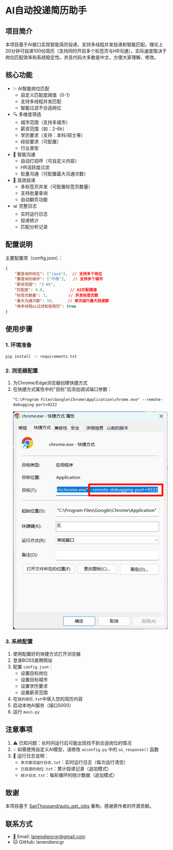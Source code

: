 # AI自动投递简历助手

## 项目简介
本项目基于AI接口实现智能简历投递，支持多线程并发投递和智能匹配。理论上20分钟可投递100份简历（支持同时开启多个标签页与HR沟通），实际速度取决于岗位匹配效率和系统稳定性。并且代码大多数是中文，方便大家理解，修改。

## 核心功能
- ✨ AI智能岗位匹配
  - 自定义匹配度阈值（0-1）
  - 支持多线程并发匹配
  - 智能过滤不合适岗位
- 🔍 多维度筛选
  - 城市范围（支持多城市）
  - 薪资范围（如：2-6k）
  - 学历要求（支持：本科/硕士等）
  - 经验要求（可配置）
  - 行业类型
- 👋 智能沟通
  - 自动打招呼（可自定义内容）
  - HR活跃度过滤
  - 批量沟通（可配置最大沟通次数）
- 🚀 高效投递
  - 多标签页并发（可配置标签页数量）
  - 支持批量查询
  - 自动翻页功能
- 📊 完整日志
  - 实时运行日志
  - 投递统计
  - 匹配分析记录

## 配置说明
主要配置项（config.json）：
```json
{
    "要查询的岗位": ["java"],  // 支持多个岗位
    "要查询的城市": ["不限"],   // 支持多个城市
    "薪资范围": "2-6k",
    "匹配度": 0.8,           // AI匹配阈值
    "标签页数量": 3,         // 并发标签页数
    "最大沟通次数": 50,      // 单次运行最大投递数
    "用多线程ai过滤和投简历": true
}
```

## 使用步骤

### 1. 环境准备
```bash
pip install -r requirements.txt
```

### 2. 浏览器配置
1. 为Chrome/Edge浏览器创建快捷方式
2. 在快捷方式属性中的"目标"后添加调试端口参数：
   ```
   "C:\Program Files\Google\Chrome\Application\chrome.exe" --remote-debugging-port=9222
   ```
   ![浏览器配置示例](README.assets/2024-11-26-1732603491069.png)

### 3. 系统配置
1. 使用配置好的快捷方式打开浏览器
2. 登录BOSS直聘网站
3. 配置 `config.json`：
   - 设置目标岗位
   - 设置目标城市
   - 设置学历要求
   - 设置薪资范围
4. 在`我的简历.txt`中填入您的简历内容
5. 启动本地AI服务（端口5000）
6. 运行 `main.py`

## 注意事项
1. ⚠️ 已知问题：长时间运行后可能出现找不到合适岗位的情况
2. 💡 如需使用自定义AI模型，请修改 `aiconfig.py` 中的 `ai_response()` 函数
3. 📝 运行日志说明：
   - `本次面试运行日志.txt`：实时运行日志（每次运行清空）
   - `已投递的岗位.txt`：累计投递记录（追加模式）
   - `统计日志.txt`：每轮循环的统计数据（追加模式）

## 致谢
本项目基于 [SanThousand/auto_get_jobs](https://github.com/SanThousand/auto_get_jobs) 重构，感谢原作者的开源贡献。

## 联系方式
- 📧 Email: lanendiencgr@gmail.com
- 🐱 GitHub: lanendiencgr
